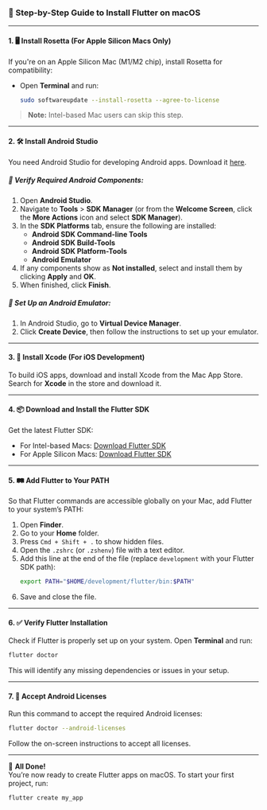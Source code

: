 
### 🚀 Step-by-Step Guide to Install Flutter on macOS

---

#### 1. 🖥️ **Install Rosetta (For Apple Silicon Macs Only)**  
If you're on an Apple Silicon Mac (M1/M2 chip), install Rosetta for compatibility:

- Open **Terminal** and run:
  ```bash
  sudo softwareupdate --install-rosetta --agree-to-license
  ```

> **Note:** Intel-based Mac users can skip this step.

---

#### 2. 🛠️ **Install Android Studio**  
You need Android Studio for developing Android apps. Download it [here](https://redirector.gvt1.com/edgedl/android/studio/install/2024.1.2.12/android-studio-2024.1.2.12-mac.dmg).

##### 🔧 **Verify Required Android Components:**

1. Open **Android Studio**.
2. Navigate to **Tools** > **SDK Manager** (or from the **Welcome Screen**, click the **More Actions** icon and select **SDK Manager**).
3. In the **SDK Platforms** tab, ensure the following are installed:
   - **Android SDK Command-line Tools**
   - **Android SDK Build-Tools**
   - **Android SDK Platform-Tools**
   - **Android Emulator**
4. If any components show as **Not installed**, select and install them by clicking **Apply** and **OK**.
5. When finished, click **Finish**.

##### 📱 **Set Up an Android Emulator:**
1. In Android Studio, go to **Virtual Device Manager**.
2. Click **Create Device**, then follow the instructions to set up your emulator.

---

#### 3.  **Install Xcode (For iOS Development)**  
To build iOS apps, download and install Xcode from the Mac App Store.  
Search for **Xcode** in the store and download it.

---

#### 4. 📦 **Download and Install the Flutter SDK**  
Get the latest Flutter SDK:

- For Intel-based Macs: [Download Flutter SDK](https://storage.googleapis.com/flutter_infra_release/releases/stable/macos/flutter_macos_3.24.3-stable.zip)
- For Apple Silicon Macs: [Download Flutter SDK](https://storage.googleapis.com/flutter_infra_release/releases/stable/macos/flutter_macos_arm64_3.24.3-stable.zip)

---

#### 5. 🛤️ **Add Flutter to Your PATH**

So that Flutter commands are accessible globally on your Mac, add Flutter to your system’s PATH:

1. Open **Finder**.
2. Go to your **Home** folder.
3. Press `Cmd + Shift + .` to show hidden files.
4. Open the `.zshrc` (or `.zshenv`) file with a text editor.
5. Add this line at the end of the file (replace `development` with your Flutter SDK path):
   ```bash
   export PATH="$HOME/development/flutter/bin:$PATH"
   ```
6. Save and close the file.

---

#### 6. ✅ **Verify Flutter Installation**

Check if Flutter is properly set up on your system. Open **Terminal** and run:

```bash
flutter doctor
```

This will identify any missing dependencies or issues in your setup.

---

#### 7. 📄 **Accept Android Licenses**

Run this command to accept the required Android licenses:

```bash
flutter doctor --android-licenses
```

Follow the on-screen instructions to accept all licenses.

---

🎉 **All Done!**  
You’re now ready to create Flutter apps on macOS. To start your first project, run:

```bash
flutter create my_app
```
